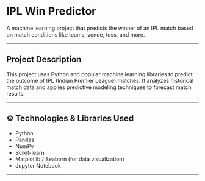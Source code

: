 # IPL Win Predictor

A machine learning project that predicts the winner of an IPL match based on match conditions like teams, venue, toss, and more.

---

##  Project Description

This project uses Python and popular machine learning libraries to predict the outcome of IPL (Indian Premier League) matches. It analyzes historical match data and applies predictive modeling techniques to forecast match results.

---

## ⚙️ Technologies & Libraries Used

- Python
- Pandas
- NumPy
- Scikit-learn
- Matplotlib / Seaborn (for data visualization)
- Jupyter Notebook

---



